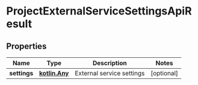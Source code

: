 
# ProjectExternalServiceSettingsApiResult

## Properties
| Name | Type | Description | Notes |
| ------------ | ------------- | ------------- | ------------- |
| **settings** | [**kotlin.Any**](.md) | External service settings |  [optional] |



